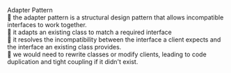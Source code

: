 Adapter Pattern
<br/>
🔸 the adapter pattern is a structural design pattern that allows incompatible interfaces to work together.
<br/>
🔸 it adapts an existing class to match a required interface
<br/>
🔸 it resolves the incompatibility between the interface a client expects and the interface an existing class provides.
<br/>
🔸 we would need to rewrite classes or modify clients, leading to code duplication and tight coupling if it didn't exist.
